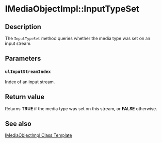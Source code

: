 # IMediaObjectImpl::InputTypeSet

## Description

The `InputTypeSet` method queries whether the media type was set on an input stream.

## Parameters

### `ulInputStreamIndex`

Index of an input stream.

## Return value

Returns **TRUE** if the media type was set on this stream, or **FALSE** otherwise.

## See also

[IMediaObjectImpl Class Template](https://learn.microsoft.com/windows/desktop/DirectShow/imediaobjectimpl-class-template)